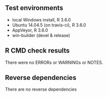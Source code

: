 ## Test environments

* local Windows install, R 3.6.0
* Ubuntu 14.04.5 (on travis-ci), R 3.6.0
* AppVeyor, R 3.6.0
* win-builder (devel & release)

## R CMD check results

There were no ERRORs or WARNINGs or  NOTES.

## Reverse dependencies

There are no reverse dependencies

